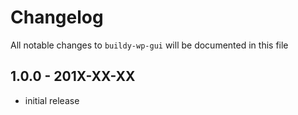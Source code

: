 # Changelog

All notable changes to `buildy-wp-gui` will be documented in this file

## 1.0.0 - 201X-XX-XX

- initial release
